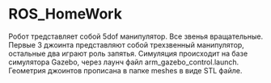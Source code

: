 # ROS_HomeWork

Робот тредставляет собой 5dof манипулятор. Все звенья вращательные. Первые 3 джоинта представляют собой трехзвенный манипулятор, остальные два играют роль запятья. Симуляция происходит на базе симулятора Gazebo, через лаунч файл arm_gazebo_control.launch. Геометрия джоинтов прописана в папке meshes в виде STL файле.
